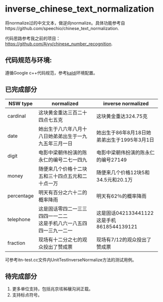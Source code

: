 # inverse_chinese_text_normalization
将normalize过的中文文本，做逆向normalize。具体功能参考自https://github.com/speechio/chinese_text_normalization.

代码思路参考我之前的项目：https://github.com/Ajyy/chinese_number_recognition.

## 代码规范与环境:

遵循Google c++代码规范，参考[kaldi](https://github.com/kaldi-asr/kaldi)环境配置。

## 已完成部分

|NSW type|normalized|inverse normalized|
|-|-|-|
|cardinal|这块黄金重达三百二十四点七五克|这块黄金重达324.75克|
|date|她出生于八六年八月十八日她弟弟出生于一九九五年三月一日|她出生于86年8月18日她弟弟出生于1995年3月1日|
|digit|电影中梁朝伟扮演的陈永仁的编号二七一四九|电影中梁朝伟扮演的陈永仁的编号27149|
|money|随便来几个价格十二块五和三十四点五元和二十点一万|随便来几个价格12块5和34.5元和20.1万|
|percentage|明天有百分之六十二的概率降雨|明天有62％的概率降雨|
|telephone|这是固话零四二一三三四四一一二二<br>这是手机八六一八五四四一三九一二一|这是固话042133441122<br>这是手机8618544139121|
|fraction|现场有十二分之七的观众投出了赞成票|现场有7/12的观众投出了赞成票|


可参考itn-test.cc文件内UnitTestInverseNormalize方法的测试用例。

## 待完成部分

1. 更多单位支持，包括兆京垓秭穰沟涧正载。
2. 支持标点符号。

